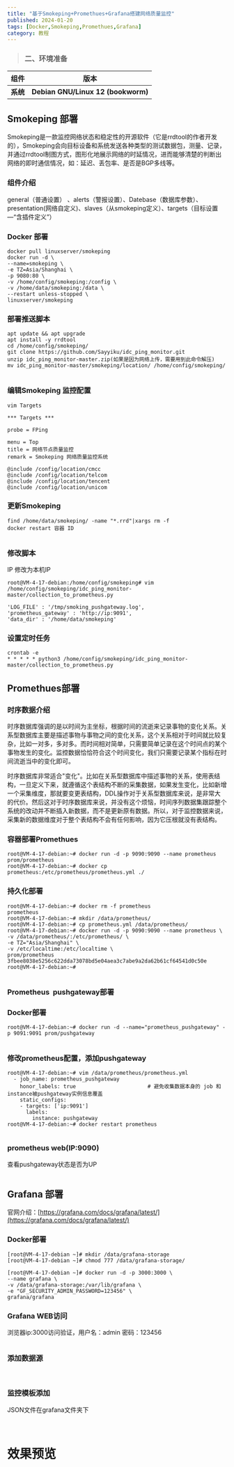 ```yaml
---
title: "基于Smokeping+Promethues+Grafana搭建网络质量监控"
published: 2024-01-20
tags: [Docker,Smokeping,Promethues,Grafana]
category: 教程
---
```


> ### 二、环境准备

| 组件 | **版本** |
| --- | --- |
| **系统** | **Debian GNU/Linux 12 (bookworm)** |

## Smokeping 部署

Smokeping是一款监控网络状态和稳定性的开源软件（它是rrdtool的作者开发的），Smokeping会向目标设备和系统发送各种类型的测试数据包，测量、记录，并通过rrdtool制图方式，图形化地展示网络的时延情况，进而能够清楚的判断出网络的即时通信情况，如：延迟、丢包率、是否是BGP多线等。

### **组件**介绍

general（普通设置） 、alerts（警报设置）、Datebase（数据库参数）、presentation(网络自定义)、slaves（从smokeping定义）、targets（目标设置—“含插件定义”）

### Docker 部署

```shell
docker pull linuxserver/smokeping
docker run -d \
--name=smokeping \
-e TZ=Asia/Shanghai \
-p 9080:80 \
-v /home/config/smokeping:/config \
-v /home/data/smokeping:/data \
--restart unless-stopped \
linuxserver/smokeping
```

### 部署推送脚本

```shell
apt update && apt upgrade
apt install -y rrdtool
cd /home/config/smokeping/
git clone https://github.com/Sayyiku/idc_ping_monitor.git
unzip idc_ping_monitor-master.zip(如果是因为网络上传，需要用到此命令解压)
mv idc_ping_monitor-master/smokeping/location/ /home/config/smokeping/
```

<picture>
    <source srcset="https://s3.catcat.blog/images/2024/01/image-14.avif" type="image/avif">
    <source srcset="https://s3.catcat.blog/images/2024/01/image-14.webp" type="image/webp">
    <img src="https://s3.catcat.blog/images/2024/01/image-14.jpg" alt="" loading="lazy">
</picture>

### 编辑Smokeping 监控配置

```shell
vim Targets
```

```shell
*** Targets ***
 
probe = FPing
 
menu = Top
title = 网络节点质量监控
remark = Smokeping 网络质量监控系统

@include /config/location/cmcc
@include /config/location/telcom
@include /config/location/tencent
@include /config/location/unicom
```

### 更新Smokeping

```shell
find /home/data/smokeping/ -name "*.rrd"|xargs rm -f
docker restart 容器 ID
```

<picture>
    <source srcset="https://s3.catcat.blog/images/2024/01/image-25.avif" type="image/avif">
    <source srcset="https://s3.catcat.blog/images/2024/01/image-25.webp" type="image/webp">
    <img src="https://s3.catcat.blog/images/2024/01/image-25.jpg" alt="" loading="lazy">
</picture>

### 修改脚本

IP 修改为本机IP

```shell
root@VM-4-17-debian:/home/config/smokeping# vim /home/config/smokeping/idc_ping_monitor-master/collection_to_prometheus.py

'LOG_FILE' : '/tmp/smoking_pushgateway.log',
'prometheus_gateway' : 'http://ip:9091', 
'data_dir' : '/home/data/smokeping'
```

### 设置定时任务

```shell
crontab -e 
* * * * * python3 /home/config/smokeping/idc_ping_monitor-master/collection_to_prometheus.py
```

## Promethues部署

### 时序数据介绍

时序数据库强调的是以时间为主坐标，根据时间的流逝来记录事物的变化关系。关系型数据库主要是描述事物与事物之间的变化关系，这个关系相对于时间就比较复杂，比如一对多，多对多。而时间相对简单，只需要简单记录在这个时间点的某个事物发生的变化。监控数据恰恰符合这个时间变化，我们只需要记录某个指标在时间流逝当中的变化即可。

时序数据库非常适合"变化"。比如在关系型数据库中描述事物的关系，使用表结构，一旦定义下来，就遵循这个表结构不断的采集数据，如果发生变化，比如新增一个采集维度，那就要变更表结构，DDL操作对于关系型数据库来说，是非常大的代价。然后这对于时序数据库来说，并没有这个烦恼，时间序列数据集跟踪整个系统的改动并不断插入新数据，而不是更新原有数据。所以，对于监控数据来说，采集新的数据维度对于整个表结构不会有任何影响，因为它压根就没有表结构。

### 容器部署Promethues

```shell
root@VM-4-17-debian:~# docker run -d -p 9090:9090 --name prometheus prom/prometheus
root@VM-4-17-debian:~# docker cp prometheus:/etc/prometheus/prometheus.yml ./
```

### 持久化部署

```shell
root@VM-4-17-debian:~# docker rm -f prometheus
prometheus
root@VM-4-17-debian:~# mkdir /data/prometheus/
root@VM-4-17-debian:~# cp prometheus.yml /data/prometheus/
root@VM-4-17-debian:~# docker run -d -p 9090:9090 --name prometheus \
-v /data/prometheus/:/etc/prometheus/ \
-e TZ="Asia/Shanghai" \
-v /etc/localtime:/etc/localtime \
prom/prometheus
3fbee8038e5256c622dda73078bd5e04aea3c7abe9a2da62b61cf64541d0c50e
root@VM-4-17-debian:~# 
```

<picture>
    <source srcset="https://s3.catcat.blog/images/2024/01/image-15.avif" type="image/avif">
    <source srcset="https://s3.catcat.blog/images/2024/01/image-15.webp" type="image/webp">
    <img src="https://s3.catcat.blog/images/2024/01/image-15.jpg" alt="" loading="lazy">
</picture>

### Prometheus  pushgateway部署

### Docker部署

```shell
root@VM-4-17-debian:~# docker run -d --name="prometheus_pushgateway" -p 9091:9091 prom/pushgateway
```

<picture>
    <source srcset="https://s3.catcat.blog/images/2024/01/image-16.avif" type="image/avif">
    <source srcset="https://s3.catcat.blog/images/2024/01/image-16.webp" type="image/webp">
    <img src="https://s3.catcat.blog/images/2024/01/image-16.jpg" alt="" loading="lazy">
</picture>

### 修改prometheus配置，添加pushgateway

```shell
root@VM-4-17-debian:~# vim /data/prometheus/prometheus.yml
  - job_name: prometheus_pushgateway
    honor_labels: true                       # 避免收集数据本身的 job 和 instance被pushgateway实例信息覆盖
    static_configs:
    - targets: ['ip:9091']
      labels:
        instance: pushgateway
root@VM-4-17-debian:~# docker restart prometheus
```

<picture>
    <source srcset="https://s3.catcat.blog/images/2024/01/image-17.avif" type="image/avif">
    <source srcset="https://s3.catcat.blog/images/2024/01/image-17.webp" type="image/webp">
    <img src="https://s3.catcat.blog/images/2024/01/image-17.jpg" alt="" loading="lazy">
</picture>

### prometheus web(IP:9090)

查看pushgateway状态是否为UP

<picture>
    <source srcset="https://s3.catcat.blog/images/2024/01/image-18.avif" type="image/avif">
    <source srcset="https://s3.catcat.blog/images/2024/01/image-18.webp" type="image/webp">
    <img src="https://s3.catcat.blog/images/2024/01/image-18.jpg" alt="" loading="lazy">
</picture>

## Grafana 部署

官网介绍：[https://grafana.com/docs/grafana/latest/](https://grafana.com/docs/grafana/latest/)

### Docker部署

```shell
[root@VM-4-17-debian ~]# mkdir /data/grafana-storage
[root@VM-4-17-debian ~]# chmod 777 /data/grafana-storage/

[root@VM-4-17-debian ~]# docker run -d -p 3000:3000 \
--name grafana \
-v /data/grafana-storage:/var/lib/grafana \
-e "GF_SECURITY_ADMIN_PASSWORD=123456" \
grafana/grafana
```

### Grafana WEB访问

浏览器ip:3000访问验证，用户名：admin 密码：123456

<picture>
    <source srcset="https://s3.catcat.blog/images/2024/01/image-19.avif" type="image/avif">
    <source srcset="https://s3.catcat.blog/images/2024/01/image-19.webp" type="image/webp">
    <img src="https://s3.catcat.blog/images/2024/01/image-19.jpg" alt="" loading="lazy">
</picture>

### 添加数据源

<picture>
    <source srcset="https://s3.catcat.blog/images/2024/01/image-20.avif" type="image/avif">
    <source srcset="https://s3.catcat.blog/images/2024/01/image-20.webp" type="image/webp">
    <img src="https://s3.catcat.blog/images/2024/01/image-20.jpg" alt="" loading="lazy">
</picture>

<picture>
    <source srcset="https://s3.catcat.blog/images/2024/01/image-21.avif" type="image/avif">
    <source srcset="https://s3.catcat.blog/images/2024/01/image-21.webp" type="image/webp">
    <img src="https://s3.catcat.blog/images/2024/01/image-21.jpg" alt="" loading="lazy">
</picture>

<picture>
    <source srcset="https://s3.catcat.blog/images/2024/01/image-22.avif" type="image/avif">
    <source srcset="https://s3.catcat.blog/images/2024/01/image-22.webp" type="image/webp">
    <img src="https://s3.catcat.blog/images/2024/01/image-22.jpg" alt="" loading="lazy">
</picture>

### 监控模板添加

JSON文件在grafana文件夹下

<picture>
    <source srcset="https://s3.catcat.blog/images/2024/01/image-24.avif" type="image/avif">
    <source srcset="https://s3.catcat.blog/images/2024/01/image-24.webp" type="image/webp">
    <img src="https://s3.catcat.blog/images/2024/01/image-24.jpg" alt="" loading="lazy">
</picture>

<picture>
    <source srcset="https://s3.catcat.blog/images/2024/01/image-23.avif" type="image/avif">
    <source srcset="https://s3.catcat.blog/images/2024/01/image-23.webp" type="image/webp">
    <img src="https://s3.catcat.blog/images/2024/01/image-23.jpg" alt="" loading="lazy">
</picture>

# 效果预览

<picture>
    <source srcset="https://s3.catcat.blog/images/2024/01/image-27.avif" type="image/avif">
    <source srcset="https://s3.catcat.blog/images/2024/01/image-27.webp" type="image/webp">
    <img src="https://s3.catcat.blog/images/2024/01/image-27.jpg" alt="" loading="lazy">
</picture>

<picture>
    <source srcset="https://s3.catcat.blog/images/2024/01/image-28.avif" type="image/avif">
    <source srcset="https://s3.catcat.blog/images/2024/01/image-28.webp" type="image/webp">
    <img src="https://s3.catcat.blog/images/2024/01/image-28.jpg" alt="" loading="lazy">
</picture>
